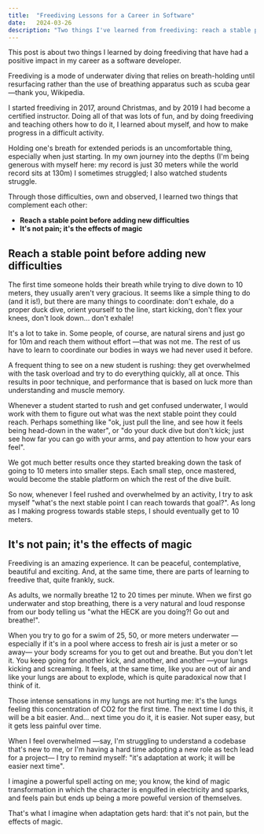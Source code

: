 ```yaml
---
title:  "Freediving Lessons for a Career in Software"
date:   2024-03-26
description: "Two things I've learned from freediving: reach a stable point, and reframe the experience."
---
```


This post is about two things I learned by doing freediving that have had a positive impact in my career as a software developer.

Freediving is a mode of underwater diving that relies on breath-holding until resurfacing rather than the use of breathing apparatus such as scuba gear —thank you, Wikipedia.

I started freediving in 2017, around Christmas, and by 2019 I had become a certified instructor. Doing all of that was lots of fun, and by doing freediving and teaching others how to do it, I learned about myself, and how to make progress in a difficult activity.

Holding one's breath for extended periods is an uncomfortable thing, especially when just starting. In my own journey into the depths (I'm being generous with myself here: my record is just 30 meters while the world record sits at 130m) I sometimes struggled; I also watched students struggle.

Through those difficulties, own and observed, I learned two things that complement each other:

- **Reach a stable point before adding new difficulties**
- **It's not pain; it's the effects of magic**

## Reach a stable point before adding new difficulties

The first time someone holds their breath while trying to dive down to 10 meters, they usually aren't very gracious. It seems like a simple thing to do (and it is!), but there are many things to coordinate: don't exhale, do a proper duck dive, orient yourself to the line, start kicking, don't flex your knees, don't look down... don't exhale!

It's a lot to take in. Some people, of course, are natural sirens and just go for 10m and reach them without effort —that was not me. The rest of us have to learn to coordinate our bodies in ways we had never used it before.

A frequent thing to see on a new student is rushing: they get overwhelmed with the task overload and try to do everything quickly, all at once. This results in poor technique, and performance that is based on luck more than understanding and muscle memory.

Whenever a student started to rush and get confused underwater, I would work with them to figure out what was the next stable point they could reach. Perhaps something like "ok, just pull the line, and see how it feels being head-down in the water", or "do your duck dive but don't kick; just see how far you can go with your arms, and pay attention to how your ears feel".

We got much better results once they started breaking down the task of going to 10 meters into smaller steps. Each small step, once mastered, would become the stable platform on which the rest of the dive built.

So now, whenever I feel rushed and overwhelmed by an activity, I try to ask myself "what's the next stable point I can reach towards that goal?". As long as I making progress towards stable steps, I should eventually get to 10 meters.

## It's not pain; it's the effects of magic

Freediving is an amazing experience. It can be peaceful, contemplative, beautiful and exciting. And, at the same time, there are parts of learning to freedive that, quite frankly, suck.

As adults, we normally breathe 12 to 20 times per minute. When we first go underwater and stop breathing, there is a very natural and loud response from our body telling us "what the HECK are you doing?! Go out and breathe!".

When you try to go for a swim of 25, 50, or more meters underwater —especially if it's in a pool where access to fresh air is just a meter or so away— your body screams for you to get out and breathe. But you don't let it. You keep going for another kick, and another, and another —your lungs kicking and screaming. It feels, at the same time, like you are out of air and like your lungs are about to explode, which is quite paradoxical now that I think of it.

Those intense sensations in my lungs are not hurting me: it's the lungs feeling this concentration of CO2 for the first time. The next time I do this, it will be a bit easier. And... next time you do it, it is easier. Not super easy, but it gets less painful over time.

When I feel overwhelmed —say, I'm struggling to understand a codebase that's new to me, or I'm having a hard time adopting a new role as tech lead for a project— I try to remind myself: "it's adaptation at work; it will be easier next time".

I imagine a powerful spell acting on me; you know, the kind of magic transformation in which the character is engulfed in electricity and sparks, and feels pain but ends up being a more poweful version of themselves. 

That's what I imagine when adaptation gets hard: that it's not pain, but the effects of magic.
